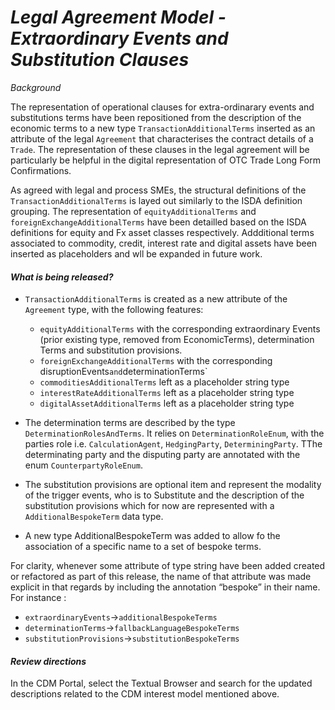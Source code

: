 # *Legal Agreement Model - Extraordinary Events and Substitution Clauses*

_Background_

The representation of operational clauses for extra-ordinarary events and substitutions terms have been repositioned from the description of the economic terms to a new type `TransactionAdditionalTerms` inserted as an attribute of the legal `Agreement` that characterises the contract details of a `Trade`. The representation of these clauses in the legal agreement will be particularly be helpful in the digital representation of OTC Trade Long Form Confirmations.

As agreed with legal and process SMEs, the structural definitions of the `TransactionAdditionalTerms` is layed out similarly to the ISDA definition grouping. The representation of `equityAdditionalTerms` and    `foreignExchangeAdditionalTerms` have been detailled based on the ISDA definitions for equity and Fx asset classes respectively. Addditional terms associated to commodity, credit, interest rate and digital assets have been inserted as placeholders and wll be expanded in future work. 

#### _What is being released?_

- `TransactionAdditionalTerms` is created as a new attribute of the `Agreement` type, with the following features: 
    - `equityAdditionalTerms` with the corresponding extraordinary Events (prior existing type, removed from EconomicTerms), determination Terms and substitution provisions.
    - `foreignExchangeAdditionalTerms` with the corresponding disruptionEvents` and `determinationTerms`
    - `commoditiesAdditionalTerms` left as a placeholder string type
    - `interestRateAdditionalTerms` left as a placeholder string type
    - `digitalAssetAdditionalTerms` left as a placeholder string type

- The determination terms are described by the type `DeterminationRolesAndTerms`. It relies on  `DeterminationRoleEnum`, with the parties role i.e. `CalculationAgent`, `HedgingParty`, `DeterminingParty`. TThe determinating party and the disputing party are annotated with the enum `CounterpartyRoleEnum`. 

- The substitution provisions are optional item and represent the modality of the trigger events, who is to Substitute and the description of the substitution provisions which for now are represented with a `AdditionalBespokeTerm` data type.

- A new type AdditionalBespokeTerm was added to allow fo the association of a specific name to a set of bespoke terms.
  
For clarity, whenever some attribute of type string have been added created or refactored as part of this release, the name of that attribute was made explicit in that regards by including the annotation “bespoke” in their name. For instance :
- `extraordinaryEvents`->`additionalBespokeTerms`
- `determinationTerms`->`fallbackLanguageBespokeTerms`
- `substitutionProvisions`->`substitutionBespokeTerms`

#### _Review directions_

In the CDM Portal, select the Textual Browser and search for the updated descriptions related to the CDM interest model mentioned above.
